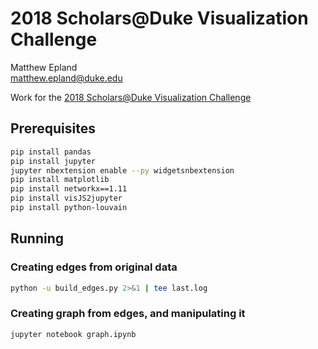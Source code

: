 # 2018 Scholars@Duke Visualization Challenge
Matthew Epland  
matthew.epland@duke.edu  

Work for the [2018 Scholars@Duke Visualization Challenge](https://rc.duke.edu/scholars-vis-challenge-2018)  

## Prerequisites
```bash
pip install pandas
pip install jupyter
jupyter nbextension enable --py widgetsnbextension
pip install matplotlib
pip install networkx==1.11
pip install visJS2jupyter
pip install python-louvain
```

## Running
### 

### Creating edges from original data
```bash
python -u build_edges.py 2>&1 | tee last.log
```

### Creating graph from edges, and manipulating it
```bash
jupyter notebook graph.ipynb
```


